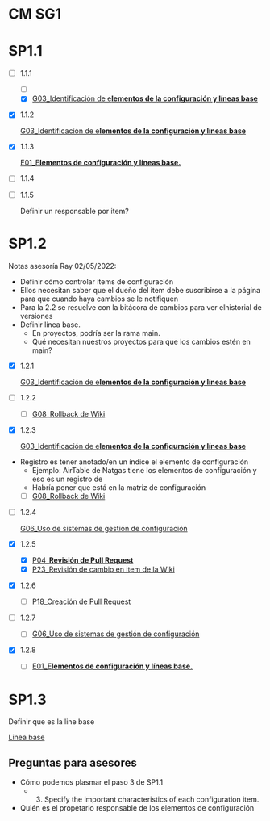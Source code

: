 # CM SG1

# SP1.1

- [ ]  1.1.1
    - [ ]  [](../../../../Matriz%20de%20Configuracio%CC%81n%208ef56009a3d545a1a998b4d596eaddb2.csv)
    - [x]  [G03_Identificación de e**lementos de la configuración y líneas base**](../../../../Wiki%204abacc0cd1bc4933b885625597ed9fd1/Gui%CC%81as%20484d71efd4064698ab23f6a2abbf748e/G03_Identificacio%CC%81n%20de%20elementos%20de%20la%20configuraci%2081ed479aea0d45db89846463687d2a6f.md)
- [x]  1.1.2
    
    [G03_Identificación de e**lementos de la configuración y líneas base**](../../../../Wiki%204abacc0cd1bc4933b885625597ed9fd1/Gui%CC%81as%20484d71efd4064698ab23f6a2abbf748e/G03_Identificacio%CC%81n%20de%20elementos%20de%20la%20configuraci%2081ed479aea0d45db89846463687d2a6f.md)
    
- [x]  1.1.3
    
    [E01_E**lementos de configuración y líneas base.**](../../../../Wiki%204abacc0cd1bc4933b885625597ed9fd1/Esta%CC%81ndares%206577b6d75d3a4f788a00749c1fa0feee/E01_Elementos%20de%20configuracio%CC%81n%20y%20li%CC%81neas%20base%2014bf0cdb2ba24eb2b0002ae5b08bc493.md) 
    
- [ ]  1.1.4
    
    [](../../../../Matriz%20de%20Configuracio%CC%81n%208ef56009a3d545a1a998b4d596eaddb2.csv) 
    
- [ ]  1.1.5
    
    Definir un responsable por item?
    

# SP1.2

Notas asesoría Ray 02/05/2022: 

- Definir cómo controlar items de configuración
- Ellos necesitan saber que el dueño del item debe suscribirse a la página para que cuando haya cambios se le notifiquen
- Para la 2.2 se resuelve con la bitácora de cambios para ver elhistorial de versiones
- Definir línea base.
    - En proyectos, podría ser la rama main.
    - Qué necesitan nuestros proyectos para que los cambios estén en main?
- [x]  1.2.1
    
    [G03_Identificación de e**lementos de la configuración y líneas base**](../../../../Wiki%204abacc0cd1bc4933b885625597ed9fd1/Gui%CC%81as%20484d71efd4064698ab23f6a2abbf748e/G03_Identificacio%CC%81n%20de%20elementos%20de%20la%20configuraci%2081ed479aea0d45db89846463687d2a6f.md) 
    
- [ ]  1.2.2
    - [ ]  [G08_Rollback de Wiki](../../../../Wiki%204abacc0cd1bc4933b885625597ed9fd1/Gui%CC%81as%20484d71efd4064698ab23f6a2abbf748e/G08_Rollback%20de%20Wiki%209aa7f1e55e94404aa00ae22414056a9a.md)
- [x]  1.2.3
    
    [G03_Identificación de e**lementos de la configuración y líneas base**](../../../../Wiki%204abacc0cd1bc4933b885625597ed9fd1/Gui%CC%81as%20484d71efd4064698ab23f6a2abbf748e/G03_Identificacio%CC%81n%20de%20elementos%20de%20la%20configuraci%2081ed479aea0d45db89846463687d2a6f.md) 
    
- Registro es tener anotado/en un índice el elemento de configuración
    - Ejemplo: AirTable de Natgas tiene los elementos de configuración y eso es un registro de
    - Habría poner que está en la matriz de configuración
    - [ ]  [G08_Rollback de Wiki](../../../../Wiki%204abacc0cd1bc4933b885625597ed9fd1/Gui%CC%81as%20484d71efd4064698ab23f6a2abbf748e/G08_Rollback%20de%20Wiki%209aa7f1e55e94404aa00ae22414056a9a.md)
- [ ]  1.2.4
    
    [G06_Uso de sistemas de gestión de configuración](../../../../Wiki%204abacc0cd1bc4933b885625597ed9fd1/Gui%CC%81as%20484d71efd4064698ab23f6a2abbf748e/G06_Uso%20de%20sistemas%20de%20gestio%CC%81n%20de%20configuracio%CC%81n%204158ca5084434fe8af80b550b1d19df7.md)
    
- [x]  1.2.5
    - [x]  [P04_**Revisión de Pull Request**](../../../../Wiki%204abacc0cd1bc4933b885625597ed9fd1/Procesos%20bc1b4b9263a749d49f2c809adfd71359/P04_Revisio%CC%81n%20de%20Pull%20Request%209d3b4ef1e74a4028b85cb2cf1c30b926.md)
    - [x]  [P23_Revisión de cambio en item de la Wiki](https://www.notion.so/P23_Revisi-n-de-cambio-en-item-de-la-Wiki-c8d92fb8afa7421b81f8cdd652b6f100)
- [x]  1.2.6
    - [ ]  [P18_Creación de Pull Request](../../../../Wiki%204abacc0cd1bc4933b885625597ed9fd1/Procesos%20bc1b4b9263a749d49f2c809adfd71359/P18_Creacio%CC%81n%20de%20Pull%20Request%20b11c58cb1ce14b42950a56f0b4e618cf.md)
- [ ]  1.2.7
    - [ ]  [G06_Uso de sistemas de gestión de configuración](../../../../Wiki%204abacc0cd1bc4933b885625597ed9fd1/Gui%CC%81as%20484d71efd4064698ab23f6a2abbf748e/G06_Uso%20de%20sistemas%20de%20gestio%CC%81n%20de%20configuracio%CC%81n%204158ca5084434fe8af80b550b1d19df7.md)
- [x]  1.2.8
    - [ ]  [E01_E**lementos de configuración y líneas base.**](../../../../Wiki%204abacc0cd1bc4933b885625597ed9fd1/Esta%CC%81ndares%206577b6d75d3a4f788a00749c1fa0feee/E01_Elementos%20de%20configuracio%CC%81n%20y%20li%CC%81neas%20base%2014bf0cdb2ba24eb2b0002ae5b08bc493.md)

# SP1.3

Definir que es la line base

[Linea base](CM%20SG1%207440f3f88dc746e9b38ca1c7207bc523/Linea%20base%203614100f9af742af88c9e09bed9a1c71.md)

## Preguntas para asesores

- Cómo podemos plasmar el paso 3 de SP1.1
    - 3. Specify the important characteristics of each configuration item.
- Quién es el propetario responsable de los elementos de configuración